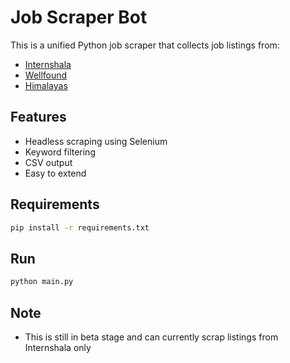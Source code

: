 # Job Scraper Bot

This is a unified Python job scraper that collects job listings from:
- [Internshala](https://internshala.com)
- [Wellfound](https://wellfound.com)
- [Himalayas](https://himalayas.app)

## Features

- Headless scraping using Selenium
- Keyword filtering
- CSV output
- Easy to extend

## Requirements

```bash
pip install -r requirements.txt
```

## Run

```bash
python main.py
```

## Note

- This is still in beta stage and can currently scrap listings from Internshala only
